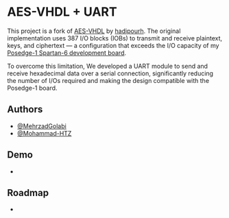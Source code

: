 
# AES-VHDL + UART

This project is a fork of [AES-VHDL](https://github.com/hadipourh/AES-VHDL) by [hadipourh](https://github.com/hadipourh). The original implementation uses 387 I/O blocks (IOBs) to transmit and receive plaintext, keys, and ciphertext — a configuration that exceeds the I/O capacity of my [Posedge-1 Spartan-6 development board](https://github.com/mhaghighi/posedge_one).

To overcome this limitation, We developed a UART module to send and receive hexadecimal data over a serial connection, significantly reducing the number of I/Os required and making the design compatible with the Posedge-1 board.

## Authors

- [@MehrzadGolabi](https://github.com/MehrzadGolabi)
- [@Mohammad-HTZ](https://github.com/Mohammad-HTZ)


## Demo
-


## Roadmap

- 



